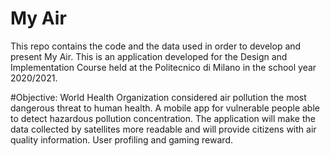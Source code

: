 # My Air
This repo contains the code and the data used in order to develop and present My Air. This is an application developed for the Design and Implementation Course held at the Politecnico di Milano in the school year 2020/2021.

#Objective:
World Health Organization considered air pollution the most dangerous threat to human health.
A mobile app for vulnerable people able to detect hazardous pollution concentration. 
The application will make the data collected by satellites more readable and will provide citizens with air quality information.
User profiling and gaming reward.
